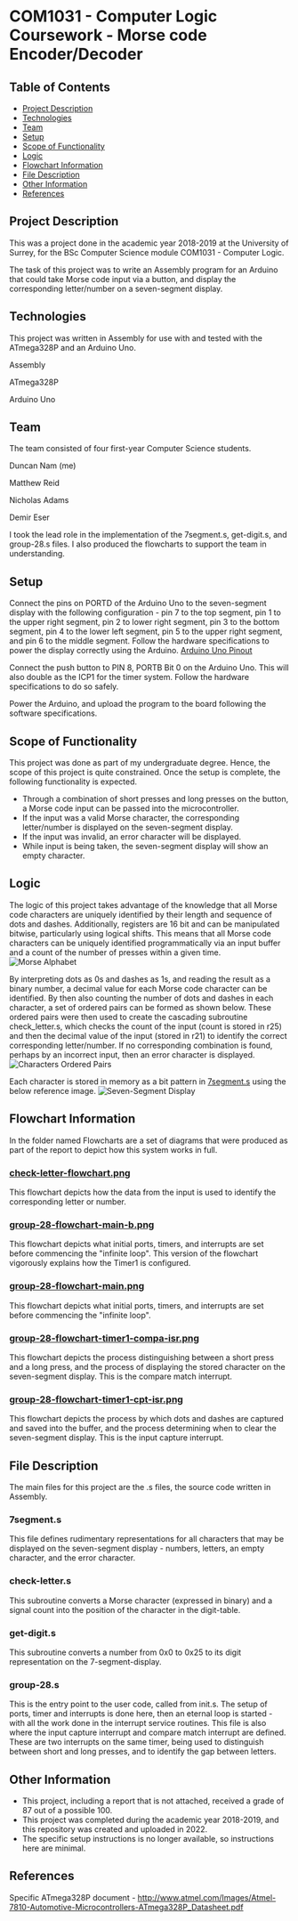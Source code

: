 # COM1031 - Computer Logic Coursework - Morse code Encoder/Decoder

## Table of Contents
* [Project Description](#project-description)
* [Technologies](#technologies)
* [Team](#team)
* [Setup](#setup)
* [Scope of Functionality](#scope-of-functionality)
* [Logic](#logic)
* [Flowchart Information](#flowchart-information)
* [File Description](#file-description)
* [Other Information](#other-information)
* [References](#references)

## Project Description
This was a project done in the academic year 2018-2019 at the University of Surrey, for the BSc Computer Science module COM1031 - Computer Logic.

The task of this project was to write an Assembly program for an Arduino that could take Morse code input via a button, and display the corresponding letter/number on a seven-segment display.

## Technologies
This project was written in Assembly for use with and tested with the ATmega328P and an Arduino Uno.

Assembly

ATmega328P

Arduino Uno

## Team
The team consisted of four first-year Computer Science students.

Duncan Nam (me)

Matthew Reid

Nicholas Adams

Demir Eser

I took the lead role in the implementation of the 7segment.s, get-digit.s, and group-28.s files. I also produced the flowcharts to support the team in understanding.

## Setup
Connect the pins on PORTD of the Arduino Uno to the seven-segment display with the following configuration - pin 7 to the top segment, pin 1 to the upper right segment, pin 2 to lower right segment, pin 3 to the bottom segment, pin 4 to the lower left segment, pin 5 to the upper right segment, and pin 6 to the middle segment. Follow the hardware specifications to power the display correctly using the Arduino.
[Arduino Uno Pinout](./images/arduino-uno-pinout.png)

Connect the push button to PIN 8, PORTB Bit 0 on the Arduino Uno. This will also double as the ICP1 for the timer system. Follow the hardware specifications to do so safely.

Power the Arduino, and upload the program to the board following the software specifications.

## Scope of Functionality
This project was done as part of my undergraduate degree. Hence, the scope of this project is quite constrained. Once the setup is complete, the following functionality is expected.

* Through a combination of short presses and long presses on the button, a Morse code input can be passed into the microcontroller.
* If the input was a valid Morse character, the corresponding letter/number is displayed on the seven-segment display.
* If the input was invalid, an error character will be displayed.
* While input is being taken, the seven-segment display will show an empty character.

## Logic
The logic of this project takes advantage of the knowledge that all Morse code characters are uniquely identified by their length and sequence of dots and dashes. Additionally, registers are 16 bit and can be manipulated bitwise, particularly using logical shifts. This means that all Morse code characters can be uniquely identified programmatically via an input buffer and a count of the number of presses within a given time.
![Morse Alphabet](./images/morse-alphabet.png)

By interpreting dots as 0s and dashes as 1s, and reading the result as a binary number, a decimal value for each Morse code character can be identified. By then also counting the number of dots and dashes in each character, a set of ordered pairs can be formed as shown below.
These ordered pairs were then used to create the cascading subroutine check_letter.s, which checks the count of the input (count is stored in r25) and then the decimal value of the input (stored in r21) to identify the correct corresponding letter/number. If no corresponding combination is found, perhaps by an incorrect input, then an error character is displayed.
![Characters Ordered Pairs](./images/characters-ordered-pairs.png)

Each character is stored in memory as a bit pattern in [7segment.s](#7segment.s) using the below reference image.
![Seven-Segment Display](./images/seven-segment-alphabet.jpeg)

## Flowchart Information
In the folder named Flowcharts are a set of diagrams that were produced as part of the report to depict how this system works in full.

### [check-letter-flowchart.png](./flowcharts/check-letter-flowchart.png)
This flowchart depicts how the data from the input is used to identify the corresponding letter or number.
### [group-28-flowchart-main-b.png](./flowcharts/group-28-flowchart-main-b.png)
This flowchart depicts what initial ports, timers, and interrupts are set before commencing the "infinite loop". This version of the flowchart vigorously explains how the Timer1 is configured.
### [group-28-flowchart-main.png](./flowcharts/group-28-flowchart-main.png)
This flowchart depicts what initial ports, timers, and interrupts are set before commencing the "infinite loop".
### [group-28-flowchart-timer1-compa-isr.png](./flowcharts/group-28-flowchart-timer1-compa-isr.png)
This flowchart depicts the process distinguishing between a short press and a long press, and the process of displaying the stored character on the seven-segment display. This is the compare match interrupt.
### [group-28-flowchart-timer1-cpt-isr.png](./flowcharts/group-28-flowchart-timer1-cpt-isr.png)
This flowchart depicts the process by which dots and dashes are captured and saved into the buffer, and the process determining when to clear the seven-segment display. This is the input capture interrupt.

## File Description
The main files for this project are the .s files, the source code written in Assembly.

### 7segment.s
This file defines rudimentary representations for all characters that may be displayed on the seven-segment display - numbers, letters, an empty character, and the error character.
### check-letter.s
This subroutine converts a Morse character (expressed in binary) and a signal count into the position of the character in the digit-table.
### get-digit.s
This subroutine converts a number from 0x0 to 0x25 to its digit representation on the 7-segment-display.
### group-28.s
This is the entry point to the user code, called from init.s. The setup of ports, timer and interrupts is done here, then an eternal loop is started - with all the work done in the interrupt service routines.
This file is also where the input capture interrupt and compare match interrupt are defined. These are two interrupts on the same timer, being used to distinguish between short and long presses, and to identify the gap between letters.

## Other Information
* This project, including a report that is not attached, received a grade of 87 out of a possible 100.
* This project was completed during the academic year 2018-2019, and this repository was created and uploaded in 2022.
* The specific setup instructions is no longer available, so instructions here are minimal.

## References
Specific ATmega328P document - http://www.atmel.com/Images/Atmel-7810-Automotive-Microcontrollers-ATmega328P_Datasheet.pdf
